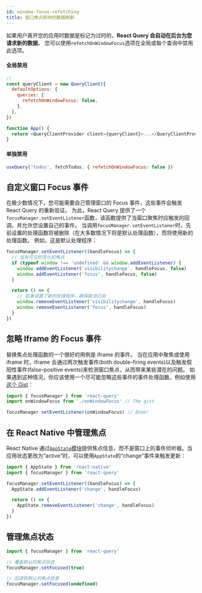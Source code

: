 ```yaml
---
id: window-focus-refetching
title: 窗口焦点影响的数据刷新
---
```


如果用户离开您的应用时数据是标记为过时的，**React Query 会自动在后台为您请求新的数据**。
您可以使用`refetchOnWindowFocus`选项在全局或每个查询中禁用此选项。

#### 全局禁用

```js
//
const queryClient = new QueryClient({
  defaultOptions: {
    queries: {
      refetchOnWindowFocus: false,
    },
  },
})

function App() {
  return <QueryClientProvider client={queryClient}>...</QueryClientProvider>
}
```

#### 单独禁用

```js
useQuery('todos', fetchTodos, { refetchOnWindowFocus: false })
```

## 自定义窗口 Focus 事件

在极少数情况下，您可能需要自己管理窗口的 Focus 事件，这些事件会触发 React Query 的重新验证。
为此，React Query 提供了一个`focusManager.setEventListener`函数，该函数提供了当窗口聚焦时应触发的回调，并允许您设置自己的事件。
当调用`focusManager.setEventListener`时，先前设置的处理函数将被删除（在大多数情况下将是默认处理函数），而将使用新的处理函数。 例如，这是默认处理程序：

```js
focusManager.setEventListener((handleFocus) => {
  // 监听可见的变化和焦点
  if (typeof window !== 'undefined' && window.addEventListener) {
    window.addEventListener('visibilitychange', handleFocus, false)
    window.addEventListener('focus', handleFocus, false)
  }

  return () => {
    // 如果设置了新的处理程序，确保取消订阅
    window.removeEventListener('visibilitychange', handleFocus)
    window.removeEventListener('focus', handleFocus)
  }
})
```

## 忽略 Iframe 的 Focus 事件

替换焦点处理函数的一个很好的用例是 iframe 的事件。
当在应用中聚焦或使用 iframe 时，iframe 会通过两次触发事件(both double-firing events)以及触发假阳性事件(false-positive events)来检测窗口焦点，从而带来某些潜在的问题。
如果遇到这种情况，你应该使用一个尽可能忽略这些事件的事件处理函数。例如使用[这个 Gist](https://gist.github.com/tannerlinsley/1d3a2122332107fcd8c9cc379be10d88)：

```js
import { focusManager } from 'react-query'
import onWindowFocus from './onWindowFocus' // The gist

focusManager.setEventListener(onWindowFocus) // Boom!
```

## 在 React Native 中管理焦点

React Native 通过[`AppState`模块](https://reactnative.dev/docs/appstate#app-states)提供焦点信息，而不是窗口上的事件侦听器。当应用状态更改为“active”时，可以使用`AppState`的“change”事件来触发更新：

```js
import { AppState } from 'react-native'
import { focusManager } from 'react-query'

focusManager.setEventListener((handleFocus) => {
  AppState.addEventListener('change', handleFocus)

  return () => {
    AppState.removeEventListener('change', handleFocus)
  }
})
```

## 管理焦点状态

```js
import { focusManager } from 'react-query'

// 覆盖默认的焦点状态
focusManager.setFocused(true)

// 回退到默认的焦点检查
focusManager.setFocused(undefined)
```

